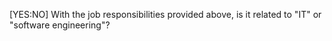 [YES:NO] With the job responsibilities provided above, is it related to "IT" or "software engineering"?
